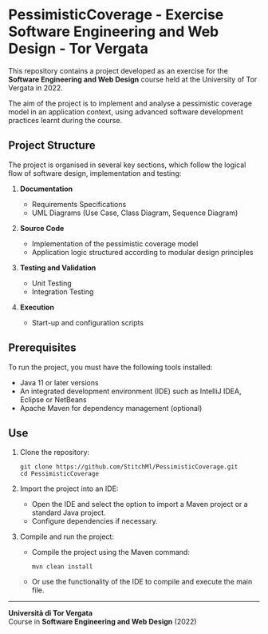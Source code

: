 # PessimisticCoverage - Exercise **Software Engineering and Web Design** - Tor Vergata

This repository contains a project developed as an exercise for the **Software Engineering and Web Design** course held at the University of Tor Vergata in 2022.

The aim of the project is to implement and analyse a pessimistic coverage model in an application context, using advanced software development practices learnt during the course.

## Project Structure
The project is organised in several key sections, which follow the logical flow of software design, implementation and testing:

1. **Documentation**
   - Requirements Specifications
   - UML Diagrams (Use Case, Class Diagram, Sequence Diagram)

2. **Source Code**
   - Implementation of the pessimistic coverage model
   - Application logic structured according to modular design principles

3. **Testing and Validation**
   - Unit Testing
   - Integration Testing

4. **Execution**
   - Start-up and configuration scripts

## Prerequisites
To run the project, you must have the following tools installed:
  - Java 11 or later versions
  - An integrated development environment (IDE) such as IntelliJ IDEA, Eclipse or NetBeans
  - Apache Maven for dependency management (optional)

## Use
1. Clone the repository:
   ```
   git clone https://github.com/StitchMl/PessimisticCoverage.git
   cd PessimisticCoverage
   ```
2. Import the project into an IDE:
   - Open the IDE and select the option to import a Maven project or a standard Java project.
   - Configure dependencies if necessary.

3. Compile and run the project:
   - Compile the project using the Maven command:
     ```
     mvn clean install
     ```
   - Or use the functionality of the IDE to compile and execute the main file.

---
**Università di Tor Vergata**  
Course in **Software Engineering and Web Design** (2022)

